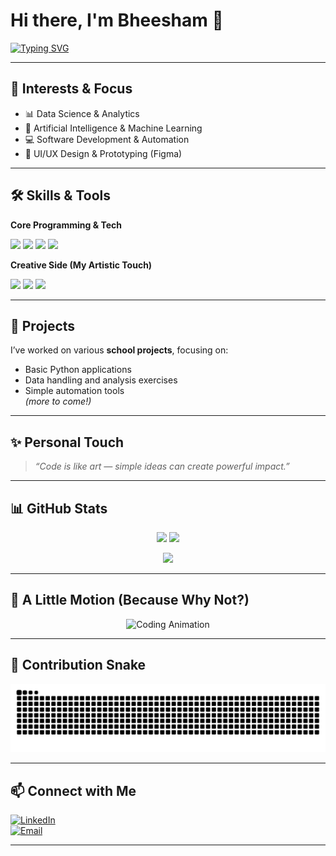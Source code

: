 # Hi there, I'm Bheesham 👋  

[![Typing SVG](https://readme-typing-svg.herokuapp.com?font=Fira+Code&pause=1000&color=38C2FF&center=true&vCenter=true&width=600&lines=Tech+Enthusiast+%7C+Lifelong+Learner;Data+Science+%7C+AI+%7C+Programming;Creative+Mind+%7C+Design+%7C+3D+Art)](https://git.io/typing-svg)  

---

## 🚀 Interests & Focus  
- 📊 Data Science & Analytics  
- 🤖 Artificial Intelligence & Machine Learning  
- 💻 Software Development & Automation  
- 🎨 UI/UX Design & Prototyping (Figma)  

---

## 🛠️ Skills & Tools  

**Core Programming & Tech**  
<p>
  <img src="https://img.shields.io/badge/Python-3670A0?style=for-the-badge&logo=python&logoColor=ffdd54"/>
  <img src="https://img.shields.io/badge/Git-F05033?style=for-the-badge&logo=git&logoColor=white"/>
  <img src="https://img.shields.io/badge/GitHub-121011?style=for-the-badge&logo=github&logoColor=white"/>
  <img src="https://img.shields.io/badge/Figma-F24E1E?style=for-the-badge&logo=figma&logoColor=white"/>
</p>

**Creative Side (My Artistic Touch)**  
<p>
  <img src="https://img.shields.io/badge/Blender-F5792A?style=for-the-badge&logo=blender&logoColor=white"/>
  <img src="https://img.shields.io/badge/Affinity%20Photo-7E4DD2?style=for-the-badge&logo=affinity-photo&logoColor=white"/>
  <img src="https://img.shields.io/badge/Premiere%20Pro-9999FF?style=for-the-badge&logo=adobe-premiere-pro&logoColor=white"/>
</p>  

---

## 📂 Projects  
I’ve worked on various **school projects**, focusing on:  
- Basic Python applications  
- Data handling and analysis exercises  
- Simple automation tools  
*(more to come!)*  

---

## ✨ Personal Touch  
> *“Code is like art — simple ideas can create powerful impact.”*  

---

## 📊 GitHub Stats  

<p align="center">
  <img src="https://github-readme-stats.vercel.app/api?username=bheesham-kumar&show_icons=true&theme=tokyonight" height="170"/>
  <img src="https://github-readme-stats.vercel.app/api/top-langs/?username=bheesham-kumar&layout=compact&theme=tokyonight" height="170"/>
</p>

<p align="center">
  <img src="https://streak-stats.demolab.com/?user=bheesham-kumar&theme=tokyonight" height="170"/>
</p>  

---

## 🎨 A Little Motion (Because Why Not?)  

<p align="center">
  <img src="https://media.giphy.com/media/qgQUggAC3Pfv687qPC/giphy.gif" width="400" alt="Coding Animation"/>
</p>  

---

## 🐍 Contribution Snake  

![Snake animation](https://github.com/Bheesham-Kumar-Sajnani/Bheesham-Kumar-Sajnani/blob/output/github-contribution-grid-snake.svg)

---

## 📫 Connect with Me  

[![LinkedIn](https://img.shields.io/badge/LinkedIn-Bheesham%20Kumar-blue?logo=linkedin&logoColor=white)](https://www.linkedin.com/in/bheesham-kumar-sajnani-89791b2a4/)  
[![Email](https://img.shields.io/badge/Email-bheesham5564%40gmail.com-red?logo=gmail&logoColor=white)](mailto:bheesham5564@gmail.com)  

---

